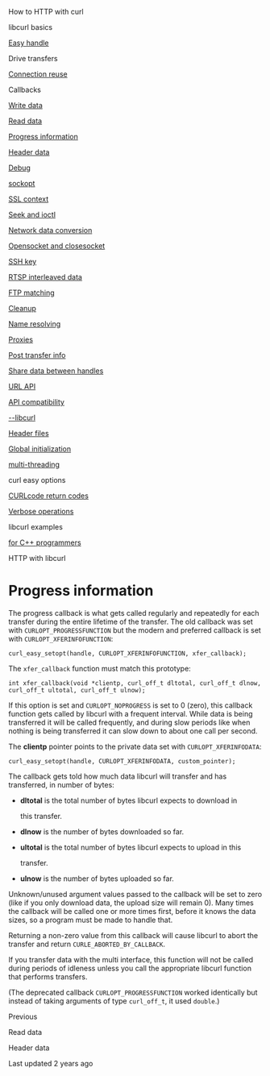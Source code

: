 





<span class="text-4505230f--UIH300-2063425d--textContentFamily-49a318e1--navButtonLabel-14a4968f">How to HTTP with curl</span>

<span class="text-4505230f--UIH300-2063425d--textContentFamily-49a318e1--navButtonLabel-14a4968f">libcurl basics</span>

<a href="../easyhandle.html" class="navButton-94f2579c--pageItemWithChildrenNested-2c5d8183--navButtonClickable-161b88ca"><span class="text-4505230f--UIH300-2063425d--textContentFamily-49a318e1--navButtonLabel-14a4968f">Easy handle</span></a>

<span class="text-4505230f--UIH300-2063425d--textContentFamily-49a318e1--navButtonLabel-14a4968f">Drive transfers</span>

<a href="../connectionreuse.html" class="navButton-94f2579c--pageItemWithChildrenNested-2c5d8183--navButtonClickable-161b88ca"><span class="text-4505230f--UIH300-2063425d--textContentFamily-49a318e1--navButtonLabel-14a4968f">Connection reuse</span></a>

<span class="text-4505230f--UIH300-2063425d--textContentFamily-49a318e1--navButtonLabel-14a4968f">Callbacks</span>

<a href="write.html" class="navButton-94f2579c--pageItemWithChildrenNested-2c5d8183--navButtonClickable-161b88ca"><span class="text-4505230f--UIH300-2063425d--textContentFamily-49a318e1--navButtonLabel-14a4968f">Write data</span></a>

<a href="read.html" class="navButton-94f2579c--pageItemWithChildrenNested-2c5d8183--navButtonClickable-161b88ca"><span class="text-4505230f--UIH300-2063425d--textContentFamily-49a318e1--navButtonLabel-14a4968f">Read data</span></a>

<a href="progress.html" class="navButton-94f2579c--pageItemWithChildrenNested-2c5d8183--navButtonClickable-161b88ca--navButtonOpened-6a88552e"><span class="text-4505230f--UIH300-2063425d--textContentFamily-49a318e1--navButtonLabel-14a4968f">Progress information</span></a>

<a href="header.html" class="navButton-94f2579c--pageItemWithChildrenNested-2c5d8183--navButtonClickable-161b88ca"><span class="text-4505230f--UIH300-2063425d--textContentFamily-49a318e1--navButtonLabel-14a4968f">Header data</span></a>

<a href="debug.html" class="navButton-94f2579c--pageItemWithChildrenNested-2c5d8183--navButtonClickable-161b88ca"><span class="text-4505230f--UIH300-2063425d--textContentFamily-49a318e1--navButtonLabel-14a4968f">Debug</span></a>

<a href="sockopt.html" class="navButton-94f2579c--pageItemWithChildrenNested-2c5d8183--navButtonClickable-161b88ca"><span class="text-4505230f--UIH300-2063425d--textContentFamily-49a318e1--navButtonLabel-14a4968f">sockopt</span></a>

<a href="sslcontext.html" class="navButton-94f2579c--pageItemWithChildrenNested-2c5d8183--navButtonClickable-161b88ca"><span class="text-4505230f--UIH300-2063425d--textContentFamily-49a318e1--navButtonLabel-14a4968f">SSL context</span></a>

<a href="seek.html" class="navButton-94f2579c--pageItemWithChildrenNested-2c5d8183--navButtonClickable-161b88ca"><span class="text-4505230f--UIH300-2063425d--textContentFamily-49a318e1--navButtonLabel-14a4968f">Seek and ioctl</span></a>

<a href="conversions.html" class="navButton-94f2579c--pageItemWithChildrenNested-2c5d8183--navButtonClickable-161b88ca"><span class="text-4505230f--UIH300-2063425d--textContentFamily-49a318e1--navButtonLabel-14a4968f">Network data conversion</span></a>

<a href="openclosesocket.html" class="navButton-94f2579c--pageItemWithChildrenNested-2c5d8183--navButtonClickable-161b88ca"><span class="text-4505230f--UIH300-2063425d--textContentFamily-49a318e1--navButtonLabel-14a4968f">Opensocket and closesocket</span></a>

<a href="sshkey.html" class="navButton-94f2579c--pageItemWithChildrenNested-2c5d8183--navButtonClickable-161b88ca"><span class="text-4505230f--UIH300-2063425d--textContentFamily-49a318e1--navButtonLabel-14a4968f">SSH key</span></a>

<a href="rtsp.html" class="navButton-94f2579c--pageItemWithChildrenNested-2c5d8183--navButtonClickable-161b88ca"><span class="text-4505230f--UIH300-2063425d--textContentFamily-49a318e1--navButtonLabel-14a4968f">RTSP interleaved data</span></a>

<a href="ftpmatch.html" class="navButton-94f2579c--pageItemWithChildrenNested-2c5d8183--navButtonClickable-161b88ca"><span class="text-4505230f--UIH300-2063425d--textContentFamily-49a318e1--navButtonLabel-14a4968f">FTP matching</span></a>

<a href="../cleanup.html" class="navButton-94f2579c--pageItemWithChildrenNested-2c5d8183--navButtonClickable-161b88ca"><span class="text-4505230f--UIH300-2063425d--textContentFamily-49a318e1--navButtonLabel-14a4968f">Cleanup</span></a>

<a href="../names.html" class="navButton-94f2579c--pageItemWithChildrenNested-2c5d8183--navButtonClickable-161b88ca"><span class="text-4505230f--UIH300-2063425d--textContentFamily-49a318e1--navButtonLabel-14a4968f">Name resolving</span></a>

<a href="../proxies.html" class="navButton-94f2579c--pageItemWithChildrenNested-2c5d8183--navButtonClickable-161b88ca"><span class="text-4505230f--UIH300-2063425d--textContentFamily-49a318e1--navButtonLabel-14a4968f">Proxies</span></a>

<a href="../getinfo.html" class="navButton-94f2579c--pageItemWithChildrenNested-2c5d8183--navButtonClickable-161b88ca"><span class="text-4505230f--UIH300-2063425d--textContentFamily-49a318e1--navButtonLabel-14a4968f">Post transfer info</span></a>

<a href="../sharing.html" class="navButton-94f2579c--pageItemWithChildrenNested-2c5d8183--navButtonClickable-161b88ca"><span class="text-4505230f--UIH300-2063425d--textContentFamily-49a318e1--navButtonLabel-14a4968f">Share data between handles</span></a>

<a href="../url.html" class="navButton-94f2579c--pageItemWithChildrenNested-2c5d8183--navButtonClickable-161b88ca"><span class="text-4505230f--UIH300-2063425d--textContentFamily-49a318e1--navButtonLabel-14a4968f">URL API</span></a>

<a href="../api.html" class="navButton-94f2579c--pageItemWithChildrenNested-2c5d8183--navButtonClickable-161b88ca"><span class="text-4505230f--UIH300-2063425d--textContentFamily-49a318e1--navButtonLabel-14a4968f">API compatibility</span></a>

<a href="../libcurl.html" class="navButton-94f2579c--pageItemWithChildrenNested-2c5d8183--navButtonClickable-161b88ca"><span class="text-4505230f--UIH300-2063425d--textContentFamily-49a318e1--navButtonLabel-14a4968f">--libcurl</span></a>

<a href="../headers.html" class="navButton-94f2579c--pageItemWithChildrenNested-2c5d8183--navButtonClickable-161b88ca"><span class="text-4505230f--UIH300-2063425d--textContentFamily-49a318e1--navButtonLabel-14a4968f">Header files</span></a>

<a href="../globalinit.html" class="navButton-94f2579c--pageItemWithChildrenNested-2c5d8183--navButtonClickable-161b88ca"><span class="text-4505230f--UIH300-2063425d--textContentFamily-49a318e1--navButtonLabel-14a4968f">Global initialization</span></a>

<a href="../threading.html" class="navButton-94f2579c--pageItemWithChildrenNested-2c5d8183--navButtonClickable-161b88ca"><span class="text-4505230f--UIH300-2063425d--textContentFamily-49a318e1--navButtonLabel-14a4968f">multi-threading</span></a>

<span class="text-4505230f--UIH300-2063425d--textContentFamily-49a318e1--navButtonLabel-14a4968f">curl easy options</span>

<a href="../curlcode.html" class="navButton-94f2579c--pageItemWithChildrenNested-2c5d8183--navButtonClickable-161b88ca"><span class="text-4505230f--UIH300-2063425d--textContentFamily-49a318e1--navButtonLabel-14a4968f">CURLcode return codes</span></a>

<a href="../verbose.html" class="navButton-94f2579c--pageItemWithChildrenNested-2c5d8183--navButtonClickable-161b88ca"><span class="text-4505230f--UIH300-2063425d--textContentFamily-49a318e1--navButtonLabel-14a4968f">Verbose operations</span></a>

<span class="text-4505230f--UIH300-2063425d--textContentFamily-49a318e1--navButtonLabel-14a4968f">libcurl examples</span>

<a href="../cplusplus.html" class="navButton-94f2579c--pageItemWithChildrenNested-2c5d8183--navButtonClickable-161b88ca"><span class="text-4505230f--UIH300-2063425d--textContentFamily-49a318e1--navButtonLabel-14a4968f">for C++ programmers</span></a>

<span class="text-4505230f--UIH300-2063425d--textContentFamily-49a318e1--navButtonLabel-14a4968f">HTTP with libcurl</span>









# <span class="text-4505230f--DisplayH900-bfb998fa--textContentFamily-49a318e1">Progress information</span>

<span class="text-4505230f--UIH300-2063425d--textUIFamily-5ebd8e40--text-8ee2c8b2"></span>

<span class="text-4505230f--TextH400-3033861f--textContentFamily-49a318e1"><span data-key="891ac1259cce454cbad8281f0a2582c2"><span data-offset-key="891ac1259cce454cbad8281f0a2582c2:0">The progress callback is what gets called regularly and repeatedly for each transfer during the entire lifetime of the transfer. The old callback was set with </span><span data-offset-key="891ac1259cce454cbad8281f0a2582c2:1">`CURLOPT_PROGRESSFUNCTION`</span><span data-offset-key="891ac1259cce454cbad8281f0a2582c2:2"> but the modern and preferred callback is set with </span><span data-offset-key="891ac1259cce454cbad8281f0a2582c2:3">`CURLOPT_XFERINFOFUNCTION`</span><span data-offset-key="891ac1259cce454cbad8281f0a2582c2:4">:</span></span></span>

    curl_easy_setopt(handle, CURLOPT_XFERINFOFUNCTION, xfer_callback);

<span class="text-4505230f--TextH400-3033861f--textContentFamily-49a318e1"><span data-key="390be1484615413ebf4a9b3758aea678"><span data-offset-key="390be1484615413ebf4a9b3758aea678:0">The </span><span data-offset-key="390be1484615413ebf4a9b3758aea678:1">`xfer_callback`</span><span data-offset-key="390be1484615413ebf4a9b3758aea678:2"> function must match this prototype:</span></span></span>

    int xfer_callback(void *clientp, curl_off_t dltotal, curl_off_t dlnow,                  curl_off_t ultotal, curl_off_t ulnow);

<span class="text-4505230f--TextH400-3033861f--textContentFamily-49a318e1"><span data-key="b64dd0e55d8d48008d7de27a55c2e8fc"><span data-offset-key="b64dd0e55d8d48008d7de27a55c2e8fc:0">If this option is set and </span><span data-offset-key="b64dd0e55d8d48008d7de27a55c2e8fc:1">`CURLOPT_NOPROGRESS`</span><span data-offset-key="b64dd0e55d8d48008d7de27a55c2e8fc:2"> is set to 0 (zero), this callback function gets called by libcurl with a frequent interval. While data is being transferred it will be called frequently, and during slow periods like when nothing is being transferred it can slow down to about one call per second.</span></span></span>

<span class="text-4505230f--TextH400-3033861f--textContentFamily-49a318e1"><span data-key="0c796b566e934c64bf880f9bff229952"><span data-offset-key="0c796b566e934c64bf880f9bff229952:0">The </span><span data-offset-key="0c796b566e934c64bf880f9bff229952:1">**clientp**</span><span data-offset-key="0c796b566e934c64bf880f9bff229952:2"> pointer points to the private data set with </span><span data-offset-key="0c796b566e934c64bf880f9bff229952:3">`CURLOPT_XFERINFODATA`</span><span data-offset-key="0c796b566e934c64bf880f9bff229952:4">:</span></span></span>

    curl_easy_setopt(handle, CURLOPT_XFERINFODATA, custom_pointer);

<span class="text-4505230f--TextH400-3033861f--textContentFamily-49a318e1"><span data-key="ae87ad8a6352444da68873b3a222bd65"><span data-offset-key="ae87ad8a6352444da68873b3a222bd65:0">The callback gets told how much data libcurl will transfer and has transferred, in number of bytes:</span></span></span>

- <span class="text-4505230f--TextH400-3033861f--textContentFamily-49a318e1"><span data-key="77f6e0eae0214c7aa2db642db224c24b"><span data-offset-key="77f6e0eae0214c7aa2db642db224c24b:0">**dltotal**</span><span data-offset-key="77f6e0eae0214c7aa2db642db224c24b:1"> is the total number of bytes libcurl expects to download in</span></span></span>

  <span class="text-4505230f--TextH400-3033861f--textContentFamily-49a318e1"><span data-key="23358a6c9c274d149d719830afe99648"><span data-offset-key="23358a6c9c274d149d719830afe99648:0">this transfer.</span></span></span>

- <span class="text-4505230f--TextH400-3033861f--textContentFamily-49a318e1"><span data-key="039cb5d17ecd45f7a5db3f1c93846bac"><span data-offset-key="039cb5d17ecd45f7a5db3f1c93846bac:0">**dlnow**</span><span data-offset-key="039cb5d17ecd45f7a5db3f1c93846bac:1"> is the number of bytes downloaded so far.</span></span></span>

- <span class="text-4505230f--TextH400-3033861f--textContentFamily-49a318e1"><span data-key="66cf3dbe80e34809b2a91d0b25fc7da5"><span data-offset-key="66cf3dbe80e34809b2a91d0b25fc7da5:0">**ultotal**</span><span data-offset-key="66cf3dbe80e34809b2a91d0b25fc7da5:1"> is the total number of bytes libcurl expects to upload in this</span></span></span>

  <span class="text-4505230f--TextH400-3033861f--textContentFamily-49a318e1"><span data-key="19ff25a41847493c992a0ccbb9eb6a29"><span data-offset-key="19ff25a41847493c992a0ccbb9eb6a29:0">transfer.</span></span></span>

- <span class="text-4505230f--TextH400-3033861f--textContentFamily-49a318e1"><span data-key="03d6908801954669a71295727281cb9d"><span data-offset-key="03d6908801954669a71295727281cb9d:0">**ulnow**</span><span data-offset-key="03d6908801954669a71295727281cb9d:1"> is the number of bytes uploaded so far.</span></span></span>

<span class="text-4505230f--TextH400-3033861f--textContentFamily-49a318e1"><span data-key="720cd647058547c2842c6e1082f8e30b"><span data-offset-key="720cd647058547c2842c6e1082f8e30b:0">Unknown/unused argument values passed to the callback will be set to zero (like if you only download data, the upload size will remain 0). Many times the callback will be called one or more times first, before it knows the data sizes, so a program must be made to handle that.</span></span></span>

<span class="text-4505230f--TextH400-3033861f--textContentFamily-49a318e1"><span data-key="03cf5682f87149ddac5bb01ef97ca369"><span data-offset-key="03cf5682f87149ddac5bb01ef97ca369:0">Returning a non-zero value from this callback will cause libcurl to abort the transfer and return </span><span data-offset-key="03cf5682f87149ddac5bb01ef97ca369:1">`CURLE_ABORTED_BY_CALLBACK`</span><span data-offset-key="03cf5682f87149ddac5bb01ef97ca369:2">.</span></span></span>

<span class="text-4505230f--TextH400-3033861f--textContentFamily-49a318e1"><span data-key="8757ca54c5c141628dc46ac2a1382955"><span data-offset-key="8757ca54c5c141628dc46ac2a1382955:0">If you transfer data with the multi interface, this function will not be called during periods of idleness unless you call the appropriate libcurl function that performs transfers.</span></span></span>

<span class="text-4505230f--TextH400-3033861f--textContentFamily-49a318e1"><span data-key="3c9af51210754b129789d9cb5b4a909e"><span data-offset-key="3c9af51210754b129789d9cb5b4a909e:0">(The deprecated callback </span><span data-offset-key="3c9af51210754b129789d9cb5b4a909e:1">`CURLOPT_PROGRESSFUNCTION`</span><span data-offset-key="3c9af51210754b129789d9cb5b4a909e:2"> worked identically but instead of taking arguments of type </span><span data-offset-key="3c9af51210754b129789d9cb5b4a909e:3">`curl_off_t`</span><span data-offset-key="3c9af51210754b129789d9cb5b4a909e:4">, it used </span><span data-offset-key="3c9af51210754b129789d9cb5b4a909e:5">`double`</span><span data-offset-key="3c9af51210754b129789d9cb5b4a909e:6">.)</span></span></span>

<a href="read.html" class="reset-3c756112--card-6570f064--whiteCard-fff091a4--cardPrevious-56a5e674"></a>

<span class="text-4505230f--TextH200-a3425406--textContentFamily-49a318e1">Previous</span>

<span class="text-4505230f--UIH400-4e41e82a--textContentFamily-49a318e1">Read data</span>

<a href="header.html" class="reset-3c756112--card-6570f064--whiteCard-fff091a4--cardNext-19241c42"></a>


<span class="text-4505230f--UIH400-4e41e82a--textContentFamily-49a318e1">Header data</span>



<span class="text-4505230f--TextH200-a3425406--textContentFamily-49a318e1">Last updated 2 years ago</span>


